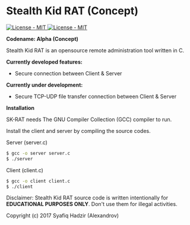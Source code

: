 # Stealth Kid RAT (Concept)

<p align="left">
    <a href="https://github.com/SyafiqHadzir/Stealth-Kid-RAT/blob/Concept/LICENSE">
        <img src="https://img.shields.io/badge/License-MIT%20%2F%20Apache--2.0-blue.svg?style=plastic?maxAge=7200" alt="License - MIT">
    </a>
    <a href="https://github.com/SyafiqHadzir/Stealth-Kid-RAT/tree/Concept/dev/file-transfer/TCP/bin">
        <img src="https://img.shields.io/badge/Build-Passed-brightgreen.svg?style=plastic?maxAge=7200" alt="License - MIT">
    </a>
</p>

**Codename: Alpha (Concept)**
 
Stealth Kid RAT is an opensource remote administration tool written in C.

**Currently developed features:**

* Secure connection between Client & Server

**Currently under development:**

* Secure TCP-UDP file transfer connection between Client & Server

**Installation**

SK-RAT needs The GNU Compiler Collection (GCC) compiler to run.

Install the client and server by compiling the source codes.

Server (server.c)

```sh
$ gcc -o server server.c
$ ./server
```

Client (client.c)

```sh
$ gcc -o client client.c
$ ./client
```

Disclaimer: Stealth Kid RAT source code is written intentionally for **EDUCATIONAL PURPOSES ONLY**. Don't use them for illegal activities.

Copyright (c) 2017 Syafiq Hadzir (Alexandrov)
